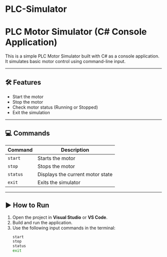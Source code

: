 # PLC-Simulator

# PLC Motor Simulator (C# Console Application)

This is a simple PLC Motor Simulator built with C# as a console application. It simulates basic motor control using command-line input.

---

## 🛠 Features

- Start the motor
- Stop the motor
- Check motor status (Running or Stopped)
- Exit the simulation

---

## 💻 Commands

| Command  | Description                      |
|----------|----------------------------------|
| `start`  | Starts the motor                 |
| `stop`   | Stops the motor                  |
| `status` | Displays the current motor state |
| `exit`   | Exits the simulator              |

---

## ▶️ How to Run

1. Open the project in **Visual Studio** or **VS Code**.
2. Build and run the application.
3. Use the following input commands in the terminal:
   ```bash
   start
   stop
   status
   exit
